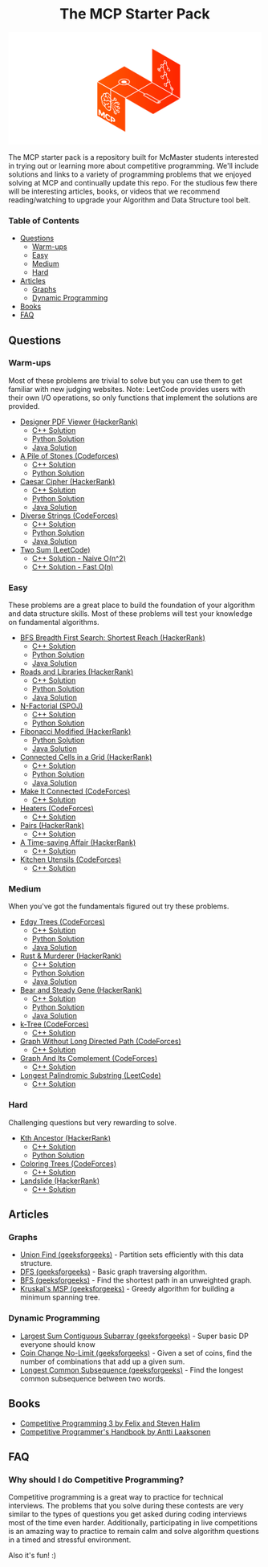 

<h1 align="center"> The MCP Starter Pack</h1>
<img src="images/big_logo.png"/>

The MCP starter pack is a repository built for McMaster students interested in trying out or learning more about competitive programming. We'll include solutions and links to a variety of programming problems that we enjoyed solving at MCP and continually update this repo. For the studious few there will be interesting articles, books, or videos that we recommend reading/watching to upgrade your Algorithm and Data Structure tool belt. 

### Table of Contents

- [Questions](#Questions)
     - [Warm-ups](#Warm-ups)
     - [Easy](#Easy)
     - [Medium](#Medium)
     - [Hard](#Hard)
- [Articles](#Articles)
    - [Graphs](#Graphs)
    - [Dynamic Programming](#Dynammic-Programming)
- [Books](#Books)
- [FAQ](#FAQ)

## Questions

### Warm-ups 

Most of these problems are trivial to solve but you can use them to get familiar with new judging websites. 
Note: LeetCode provides users with their own I/O operations, so only functions that implement the solutions are provided.

- [Designer PDF Viewer (HackerRank)](https://www.hackerrank.com/challenges/designer-pdf-viewer/problem)
    - [C++ Solution](https://github.com/le-michael/mcp-starter-pack/blob/master/solutions/designer_pdf_viewer/sol.cpp)
    - [Python Solution](https://github.com/le-michael/mcp-starter-pack/blob/master/solutions/designer_pdf_viewer/sol.py)
    - [Java Solution](https://github.com/le-michael/mcp-starter-pack/blob/master/solutions/designer_pdf_viewer/sol.java)
- [A Pile of Stones (Codeforces)](https://codeforces.com/contest/1159/problem/A)
    - [C++ Solution](https://github.com/le-michael/mcp-starter-pack/blob/master/solutions/a_pile_of_stones/sol.cpp)
    - [Python Solution](https://github.com/le-michael/mcp-starter-pack/blob/master/solutions/a_pile_of_stones/sol.py)
- [Caesar Cipher (HackerRank)](https://www.hackerrank.com/challenges/caesar-cipher-1/problem)
    - [C++ Solution](https://github.com/le-michael/mcp-starter-pack/blob/master/solutions/caesar_cipher/sol.cpp)
    - [Python Solution](https://github.com/le-michael/mcp-starter-pack/blob/master/solutions/caesar_cipher/sol.py)
    - [Java Solution](https://github.com/le-michael/mcp-starter-pack/blob/master/solutions/caesar_cipher/sol.java)
- [Diverse Strings (CodeForces)](https://codeforces.com/contest/1144/problem/A)
    - [C++ Solution](https://github.com/le-michael/mcp-starter-pack/blob/master/solutions/diverse_strings/sol.cpp)
    - [Python Solution](https://github.com/le-michael/mcp-starter-pack/blob/master/solutions/diverse_strings/sol.py)
    - [Java Solution](https://github.com/le-michael/mcp-starter-pack/blob/master/solutions/diverse_strings/sol.java)
- [Two Sum (LeetCode)](https://leetcode.com/problems/two-sum)
    - [C++ Solution - Naive O(n^2)](https://github.com/le-michael/mcp-starter-pack/blob/master/solutions/two_sum/solA.cpp)
    - [C++ Solution - Fast O(n)](https://github.com/le-michael/mcp-starter-pack/blob/master/solutions/two_sum/solB.cpp)

### Easy

These problems are a great place to build the foundation of your algorithm and data structure skills. Most of these problems will test your knowledge on fundamental algorithms.

- [BFS Breadth First Search: Shortest Reach (HackerRank)](https://www.hackerrank.com/challenges/bfsshortreach/problem)
    - [C++ Solution](https://github.com/le-michael/mcp-starter-pack/blob/master/solutions/breadth_first_search_shortest_reach/sol.cpp)
    - [Python Solution](https://github.com/le-michael/mcp-starter-pack/blob/master/solutions/breadth_first_search_shortest_reach/sol.py)
    - [Java Solution](https://github.com/le-michael/mcp-starter-pack/blob/master/solutions/breadth_first_search_shortest_reach/sol.java)
- [Roads and Libraries (HackerRank)](https://www.hackerrank.com/challenges/torque-and-development/problem)
    - [C++ Solution](https://github.com/le-michael/mcp-starter-pack/blob/master/solutions/roads_and_libs/sol.cpp)
    - [Python Solution](https://github.com/le-michael/mcp-starter-pack/blob/master/solutions/roads_and_libs/sol.py)
    - [Java Solution](https://github.com/le-michael/mcp-starter-pack/blob/master/solutions/roads_and_libs/sol.java)
- [N-Factorial (SPOJ)](https://www.spoj.com/problems/NFACTOR/)
    - [C++ Solution](https://github.com/le-michael/mcp-starter-pack/blob/master/solutions/n_factorful/sol.cpp)
    - [Python Solution](https://github.com/le-michael/mcp-starter-pack/blob/master/solutions/n_factorful/sol.py)
- [Fibonacci Modified (HackerRank)](https://www.hackerrank.com/challenges/fibonacci-modified/problem)
    - [Python Solution](https://github.com/le-michael/mcp-starter-pack/blob/master/solutions/fibonacci_modified/sol.py)
    - [Java Solution](https://github.com/le-michael/mcp-starter-pack/blob/master/solutions/fibonacci_modified/sol.java)
- [Connected Cells in a Grid (HackerRank)](https://www.hackerrank.com/challenges/connected-cell-in-a-grid/problem)
    - [C++ Solution](https://github.com/le-michael/mcp-starter-pack/blob/master/solutions/connected_grid/sol.cpp)
    - [Python Solution](https://github.com/le-michael/mcp-starter-pack/blob/master/solutions/connected_grid/sol.py)
    - [Java Solution](https://github.com/le-michael/mcp-starter-pack/blob/master/solutions/connected_grid/sol.java)
- [Make It Connected (CodeForces)](https://codeforces.com/contest/1095/problem/F)
    - [C++ Solution](https://github.com/le-michael/mcp-starter-pack/blob/master/solutions/make_it_connected/sol.cpp)
- [Heaters (CodeForces)](https://codeforces.com/contest/1066/problem/B)
    - [C++ Solution](https://github.com/le-michael/mcp-starter-pack/blob/master/solutions/heaters/sol.cpp)
- [Pairs (HackerRank)](https://www.hackerrank.com/challenges/pairs/problem)
    - [C++ Solution](https://github.com/le-michael/mcp-starter-pack/blob/master/solutions/pairs/sol.cpp)
- [A Time-saving Affair (HackerRank)](https://www.hackerrank.com/contests/w38/challenges/a-time-saving-affair)
    - [C++ Solution](https://github.com/le-michael/mcp-starter-pack/blob/master/solutions/a_time_saving_affair/sol.cpp)
- [Kitchen Utensils (CodeForces)](https://codeforces.com/contest/1032/problem/A)
    - [C++ Solution](https://github.com/le-michael/mcp-starter-pack/blob/master/solutions/kitchen_utensils/sol.cpp)

### Medium

When you've got the fundamentals figured out try these problems.
- [Edgy Trees (CodeForces)](https://codeforces.com/contest/1139/problem/C)
    - [C++ Solution](https://github.com/le-michael/mcp-starter-pack/blob/master/solutions/edgy_trees/sol.cpp)
    - [Python Solution](https://github.com/le-michael/mcp-starter-pack/blob/master/solutions/edgy_trees/sol.py)
    - [Java Solution](https://github.com/le-michael/mcp-starter-pack/blob/master/solutions/edgy_trees/sol.java)
- [Rust & Murderer (HackerRank)](https://www.hackerrank.com/challenges/rust-murderer/problem)
    - [C++ Solution](https://github.com/le-michael/mcp-starter-pack/blob/master/solutions/rust_murderer/sol.cpp)
    - [Python Solution](https://github.com/le-michael/mcp-starter-pack/blob/master/solutions/rust_murderer/sol.py)
    - [Java Solution](https://github.com/le-michael/mcp-starter-pack/blob/master/solutions/rust_murderer/sol.java)
- [Bear and Steady Gene (HackerRank)](https://www.hackerrank.com/challenges/bear-and-steady-gene/problem)
    - [C++ Solution](https://github.com/le-michael/mcp-starter-pack/blob/master/solutions/bear_and_steady_gene/sol.cpp)
    - [Python Solution](https://github.com/le-michael/mcp-starter-pack/blob/master/solutions/bear_and_steady_gene/sol.py)
    - [Java Solution](https://github.com/le-michael/mcp-starter-pack/blob/master/solutions/bear_and_steady_gene/sol.java)
- [k-Tree (CodeForces)](https://codeforces.com/problemset/problem/431/C)
    - [C++ Solution](https://github.com/le-michael/mcp-starter-pack/blob/master/solutions/k-tree/sol.cpp)
- [Graph Without Long Directed Path (CodeForces)](https://codeforces.com/problemset/problem/1144/F)
    - [C++ Solution](https://github.com/le-michael/mcp-starter-pack/blob/master/solutions/graph_without_long_directed_path/sol.cpp)
- [Graph And Its Complement (CodeForces)](https://codeforces.com/contest/990/problem/D)
    - [C++ Solution](https://github.com/le-michael/mcp-starter-pack/blob/master/solutions/graph_and_its_complement/sol.cpp)
- [Longest Palindromic Substring (LeetCode)](https://leetcode.com/problems/longest-palindromic-substring)
    - [C++ Solution](https://github.com/le-michael/mcp-starter-pack/blob/master/solutions/longest_palindromic_substring/sol.cpp)

### Hard

Challenging questions but very rewarding to solve. 

- [Kth Ancestor (HackerRank)](https://www.hackerrank.com/challenges/kth-ancestor/problem)
    - [C++ Solution](https://github.com/le-michael/mcp-starter-pack/blob/master/solutions/kth_ancestor/sol2.cpp)
    - [Python Solution](https://github.com/le-michael/mcp-starter-pack/blob/master/solutions/kth_ancestor/sol.py)
- [Coloring Trees (CodeForces)](https://codeforces.com/problemset/problem/711/C)
    - [C++ Solution](https://github.com/le-michael/mcp-starter-pack/blob/master/solutions/coloring_trees/sol.cpp)
- [Landslide (HackerRank)](https://www.hackerrank.com/contests/world-codesprint-13/challenges/landslide)
    - [C++ Solution](https://github.com/le-michael/mcp-starter-pack/blob/master/solutions/landslide/sol.cpp)

## Articles
### Graphs
-
  [Union Find (geeksforgeeks)](https://www.geeksforgeeks.org/union-find-algorithm-set-2-union-by-rank/) - Partition sets efficiently with this data structure. 
- [DFS (geeksforgeeks)](https://www.geeksforgeeks.org/depth-first-search-or-dfs-for-a-graph/) - Basic graph traversing algorithm.
- [BFS (geeksforgeeks)](https://www.geeksforgeeks.org/breadth-first-search-or-bfs-for-a-graph/) - Find the shortest path in an unweighted graph.
- [Kruskal's MSP (geeksforgeeks)](https://www.geeksforgeeks.org/kruskals-minimum-spanning-tree-algorithm-greedy-algo-2/) - Greedy algorithm for building a minimum spanning tree.
### Dynamic Programming
- [Largest Sum Contiguous Subarray (geeksforgeeks)](https://www.geeksforgeeks.org/largest-sum-contiguous-subarray/) - Super basic DP everyone should know
- [Coin Change No-Limit (geeksforgeeks)](https://www.geeksforgeeks.org/coin-change-dp-7/) - Given a set of coins, find the number of combinations that add up a given sum.
- [Longest Common Subsequence (geeksforgeeks)](https://www.geeksforgeeks.org/longest-common-subsequence-dp-4/) - Find the longest common subsequence between two words.

## Books
- [Competitive Programming 3 by Felix and Steven Halim](https://github.com/vedic-partap/Codes/blob/master/books/Competitive%20Programming%203.pdf)
- [Competitive Programmer's Handbook by Antti Laaksonen](https://cses.fi/book/book.pdf)
## FAQ

### Why should I do Competitive Programming?

Competitive programming is a great way to practice for technical interviews. The problems that you solve during these contests are very similar to the types of questions you get asked during coding interviews most of the time even harder. Additionally, participating in live competitions is an amazing way to practice to remain calm and solve algorithm questions in a timed and stressful environment.

Also it's fun! :)
